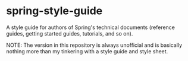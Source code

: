 # spring-style-guide
A style guide for authors of Spring's technical documents (reference guides, getting 
started guides, tutorials, and so on).

NOTE: The version in this repository is always unofficial and is basically nothing 
more than my tinkering with a style guide and style sheet.
